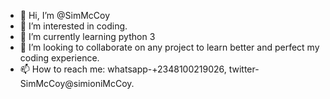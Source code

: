 - 👋 Hi, I’m @SimMcCoy
- 👀 I’m interested in coding.
- 🌱 I’m currently learning python 3
- 💞️ I’m looking to collaborate on any project to learn better and perfect my coding experience.
- 📫 How to reach me: whatsapp-+2348100219026, twitter-SimMcCoy@simioniMcCoy. 

<!---
SimMcCoy/SimMcCoy is a ✨ special ✨ repository because its `README.md` (this file) appears on your GitHub profile.
You can click the Preview link to take a look at your changes.
--->
